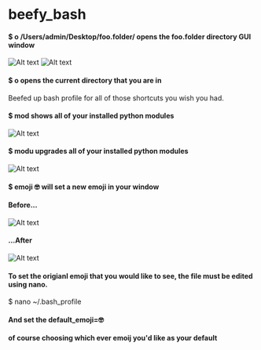 # beefy_bash
#### $ o /Users/admin/Desktop/foo.folder/ opens the foo.folder directory GUI window 
![Alt text](/../screenshots/o_command.png?raw=true "ocommand")
![Alt text](/../screenshots/open_folder.png?raw=true "openFolder")
#### $ o  opens the current directory that you are in 

Beefed up bash profile for all of those shortcuts you wish you had. 
#### $ mod  shows all of your installed python modules 
![Alt text](/../screenshots/mod_command.png?raw=true "mod")
#### $ modu  upgrades all of your installed python modules
![Alt text](/../screenshots/modu_command.png?raw=true "modu")
#### $ emoji 🤓 will set a new emoji in your window
#### Before...
![Alt text](/../screenshots/Terminal_Before.png?raw=true "emojiB4")
#### ...After
![Alt text](/../screenshots/Terminal_After.png?raw=true "emojif")
#### To set the origianl emoji that you would like to see, the file must be edited using nano. 
$ nano ~/.bash_profile
#### And set the default_emoji=🤓
#### of course choosing which ever emoij you'd like as your default
